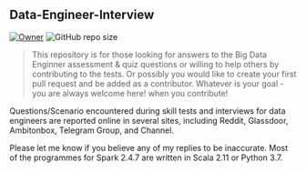 ## Data-Engineer-Interview

<a id="top-page"></a>

[![Owner](https://img.shields.io/badge/owner-amzvishnu)](https://github.com/amzvishnu7) ![GitHub repo size](https://img.shields.io/github/repo-size/amzvishnu7/Data-Engineer-Interview)

> This repository is for those looking for answers to the Big Data Enginner assessment & quiz questions or willing to help others by contributing to the tests. Or possibly you would like to create your first pull request and be added as a contributor. Whatever is your goal - you are always welcome here! when you contribute!


Questions/Scenario encountered during skill tests and interviews for data engineers are reported online in several sites, including Reddit, Glassdoor, Ambitonbox, Telegram Group, and Channel.

Please let me know if you believe any of my replies to be inaccurate. Most of the programmes for Spark 2.4.7 are written in Scala 2.11 or Python 3.7.
